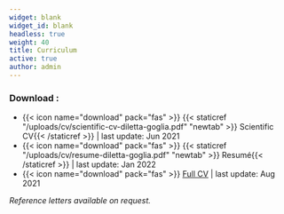 ```yaml
---
widget: blank
widget_id: blank
headless: true
weight: 40
title: Curriculum
active: true
author: admin
---
```


### Download : 
- {{< icon name="download" pack="fas" >}} {{< staticref "/uploads/cv/scientific-cv-diletta-goglia.pdf" "newtab" >}} Scientific CV{{< /staticref >}} | last update: Jun 2021
- {{< icon name="download" pack="fas" >}} {{< staticref "/uploads/cv/resume-diletta-goglia.pdf" "newtab" >}} Resumé{{< /staticref >}} | last update: Jan 2022
- {{< icon name="download" pack="fas" >}} [Full CV](https://messy-layer-48f.notion.site/Diletta-Goglia-Full-CV-7a4ed9d53e4647b5835a4dbe940b868f) | last update: Aug 2021


*Reference letters available on request.*
